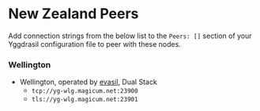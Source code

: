# New Zealand Peers

Add connection strings from the below list to the `Peers: []` section of your
Yggdrasil configuration file to peer with these nodes.

### Wellington

* Wellington, operated by [evasil](https://github.com/evasil/), Dual Stack
  * `tcp://yg-wlg.magicum.net:23900`
  * `tls://yg-wlg.magicum.net:23901`

